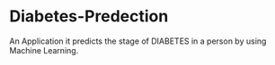 # Diabetes-Predection
An Application it predicts the stage of DIABETES in a person  by using Machine Learning.
